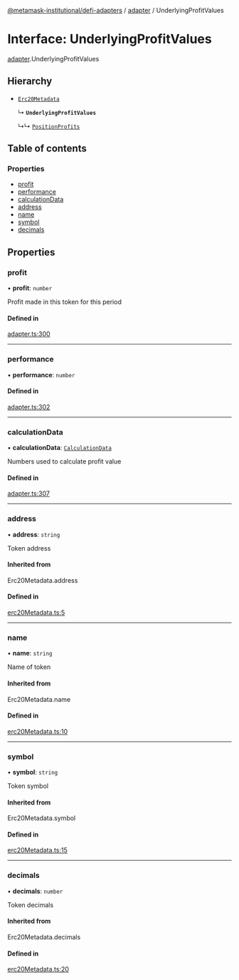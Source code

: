 [@metamask-institutional/defi-adapters](../README.md) / [adapter](../modules/adapter.md) / UnderlyingProfitValues

# Interface: UnderlyingProfitValues

[adapter](../modules/adapter.md).UnderlyingProfitValues

## Hierarchy

- [`Erc20Metadata`](../modules/erc20Metadata.md#erc20metadata)

  ↳ **`UnderlyingProfitValues`**

  ↳↳ [`PositionProfits`](adapter.PositionProfits.md)

## Table of contents

### Properties

- [profit](adapter.UnderlyingProfitValues.md#profit)
- [performance](adapter.UnderlyingProfitValues.md#performance)
- [calculationData](adapter.UnderlyingProfitValues.md#calculationdata)
- [address](adapter.UnderlyingProfitValues.md#address)
- [name](adapter.UnderlyingProfitValues.md#name)
- [symbol](adapter.UnderlyingProfitValues.md#symbol)
- [decimals](adapter.UnderlyingProfitValues.md#decimals)

## Properties

### profit

• **profit**: `number`

Profit made in this token for this period

#### Defined in

[adapter.ts:300](https://github.com/consensys-vertical-apps/mmi-defi-adapters/blob/main/src/types/adapter.ts#L300)

___

### performance

• **performance**: `number`

#### Defined in

[adapter.ts:302](https://github.com/consensys-vertical-apps/mmi-defi-adapters/blob/main/src/types/adapter.ts#L302)

___

### calculationData

• **calculationData**: [`CalculationData`](adapter.CalculationData.md)

Numbers used to calculate profit value

#### Defined in

[adapter.ts:307](https://github.com/consensys-vertical-apps/mmi-defi-adapters/blob/main/src/types/adapter.ts#L307)

___

### address

• **address**: `string`

Token address

#### Inherited from

Erc20Metadata.address

#### Defined in

[erc20Metadata.ts:5](https://github.com/consensys-vertical-apps/mmi-defi-adapters/blob/main/src/types/erc20Metadata.ts#L5)

___

### name

• **name**: `string`

Name of token

#### Inherited from

Erc20Metadata.name

#### Defined in

[erc20Metadata.ts:10](https://github.com/consensys-vertical-apps/mmi-defi-adapters/blob/main/src/types/erc20Metadata.ts#L10)

___

### symbol

• **symbol**: `string`

Token symbol

#### Inherited from

Erc20Metadata.symbol

#### Defined in

[erc20Metadata.ts:15](https://github.com/consensys-vertical-apps/mmi-defi-adapters/blob/main/src/types/erc20Metadata.ts#L15)

___

### decimals

• **decimals**: `number`

Token decimals

#### Inherited from

Erc20Metadata.decimals

#### Defined in

[erc20Metadata.ts:20](https://github.com/consensys-vertical-apps/mmi-defi-adapters/blob/main/src/types/erc20Metadata.ts#L20)
